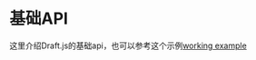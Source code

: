 # 基础API

这里介绍Draft.js的基础api，也可以参考这个示例[working example](https://github.com/facebook/draft-js/tree/master/examples/draft-0-10-0/plaintext)



## 



